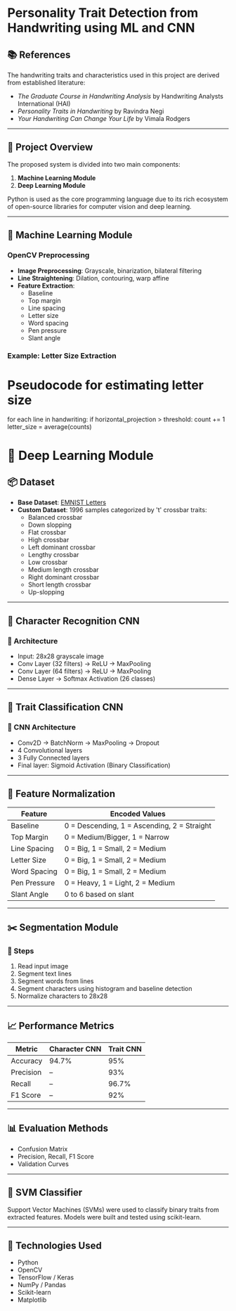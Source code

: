 # Personality Trait Detection from Handwriting using ML and CNN

## 📚 References

The handwriting traits and characteristics used in this project are derived from established literature:

- *The Graduate Course in Handwriting Analysis* by Handwriting Analysts International (HAI)
- *Personality Traits in Handwriting* by Ravindra Negi
- *Your Handwriting Can Change Your Life* by Vimala Rodgers

---

## 🧠 Project Overview

The proposed system is divided into two main components:

1. **Machine Learning Module**
2. **Deep Learning Module**

Python is used as the core programming language due to its rich ecosystem of open-source libraries for computer vision and deep learning.

---

## 🧮 Machine Learning Module

### OpenCV Preprocessing

- **Image Preprocessing**: Grayscale, binarization, bilateral filtering
- **Line Straightening**: Dilation, contouring, warp affine
- **Feature Extraction**:
  - Baseline
  - Top margin
  - Line spacing
  - Letter size
  - Word spacing
  - Pen pressure
  - Slant angle

### Example: Letter Size Extraction

# Pseudocode for estimating letter size
for each line in handwriting:
    if horizontal_projection > threshold:
        count += 1
letter_size = average(counts)

# 🧠 Deep Learning Module

## 📦 Dataset

- **Base Dataset**: [EMNIST Letters](https://www.nist.gov/itl/products-and-services/emnist-dataset)
- **Custom Dataset**: 1996 samples categorized by 't' crossbar traits:
  - Balanced crossbar
  - Down slopping
  - Flat crossbar
  - High crossbar
  - Left dominant crossbar
  - Lengthy crossbar
  - Low crossbar
  - Medium length crossbar
  - Right dominant crossbar
  - Short length crossbar
  - Up-slopping

---

## 🧠 Character Recognition CNN

### 📐 Architecture

- Input: 28x28 grayscale image  
- Conv Layer (32 filters) → ReLU → MaxPooling  
- Conv Layer (64 filters) → ReLU → MaxPooling  
- Dense Layer → Softmax Activation (26 classes)

---

## 🧠 Trait Classification CNN

### 🧱 CNN Architecture

- Conv2D → BatchNorm → MaxPooling → Dropout  
- 4 Convolutional layers  
- 3 Fully Connected layers  
- Final layer: Sigmoid Activation (Binary Classification)

---

## 🔢 Feature Normalization

| Feature        | Encoded Values                                 |
|----------------|-------------------------------------------------|
| Baseline       | 0 = Descending, 1 = Ascending, 2 = Straight     |
| Top Margin     | 0 = Medium/Bigger, 1 = Narrow                   |
| Line Spacing   | 0 = Big, 1 = Small, 2 = Medium                  |
| Letter Size    | 0 = Big, 1 = Small, 2 = Medium                  |
| Word Spacing   | 0 = Big, 1 = Small, 2 = Medium                  |
| Pen Pressure   | 0 = Heavy, 1 = Light, 2 = Medium                |
| Slant Angle    | 0 to 6 based on slant                           |

---

## ✂️ Segmentation Module

### 🧩 Steps

1. Read input image  
2. Segment text lines  
3. Segment words from lines  
4. Segment characters using histogram and baseline detection  
5. Normalize characters to 28x28

---

## 📈 Performance Metrics

| Metric    | Character CNN | Trait CNN |
|-----------|----------------|-----------|
| Accuracy  | 94.7%          | 95%       |
| Precision | –              | 93%       |
| Recall    | –              | 96.7%     |
| F1 Score  | –              | 92%       |

---

## 📊 Evaluation Methods

- Confusion Matrix  
- Precision, Recall, F1 Score  
- Validation Curves

---

## 🧮 SVM Classifier

Support Vector Machines (SVMs) were used to classify binary traits from extracted features. Models were built and tested using scikit-learn.

---

## 🔧 Technologies Used

- Python  
- OpenCV  
- TensorFlow / Keras  
- NumPy / Pandas  
- Scikit-learn  
- Matplotlib


